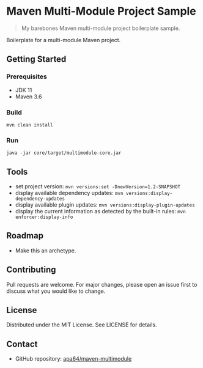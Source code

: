 # Maven Multi-Module Project Sample

> My barebones Maven multi-module project boilerplate sample.

Boilerplate for a multi-module Maven project.

## Getting Started

### Prerequisites

- JDK 11
- Maven 3.6

### Build

```shell
mvn clean install
```

### Run

```shell
java -jar core/target/multimodule-core.jar
```

## Tools

- set project version: `mvn versions:set -DnewVersion=1.2-SNAPSHOT`
- display available dependency updates: `mvn versions:display-dependency-updates`
- display available plugin updates: `mvn versions:display-plugin-updates`
- display the current information as detected by the built-in rules: `mvn enforcer:display-info`

## Roadmap

- Make this an archetype.

## Contributing

Pull requests are welcome. For major changes, please open an issue first to discuss what you would like to change.

## License

Distributed under the MIT License. See LICENSE for details.

## Contact

- GitHub repository: [apa64/maven-multimodule](https://github.com/apa64/maven-multimodule)
